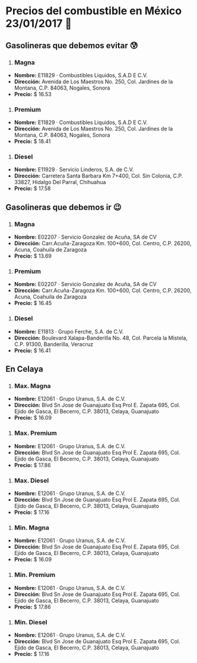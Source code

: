 # Precios del combustible en México 23/01/2017 :car:

## Gasolineras que debemos evitar :cold_sweat:
1. ### Magna
  * **Nombre:** E11829 · Combustibles Liquidos, S.A.D E C.V.
  * **Dirección:** Avenida de Los Maestros No. 250, Col. Jardines de la Montana, C.P. 84063, Nogales, Sonora
  * **Precio:** $ 16.53

1. ### Premium
  * **Nombre:** E11829 · Combustibles Liquidos, S.A.D E C.V.
  * **Dirección:** Avenida de Los Maestros No. 250, Col. Jardines de la Montana, C.P. 84063, Nogales, Sonora
  * **Precio:** $ 18.41

1. ### Diesel
  * **Nombre:** E11929 · Servicio Linderos, S.A. de C.V.
  * **Dirección:** Carretera Santa Barbara Km 7+400, Col. Sin Colonia, C.P. 33827, Hidalgo Del Parral, Chihuahua
  * **Precio:** $ 17.58


## Gasolineras que debemos ir :wink:
1. ### Magna
  * **Nombre:** E02207 · Servicio Gonzalez de Acuña, SA de CV
  * **Dirección:** Carr.Acuña-Zaragoza Km. 100+600, Col. Centro, C.P. 26200, Acuna, Coahuila de Zaragoza
  * **Precio:** $ 13.69

1. ### Premium
  * **Nombre:** E02207 · Servicio Gonzalez de Acuña, SA de CV
  * **Dirección:** Carr.Acuña-Zaragoza Km. 100+600, Col. Centro, C.P. 26200, Acuna, Coahuila de Zaragoza
  * **Precio:** $ 16.45

1. ### Diesel
  * **Nombre:** E11813 · Grupo Ferche, S.A. de C.V.
  * **Dirección:** Boulevard Xalapa-Banderilla No. 48, Col. Parcela la Mistela, C.P. 91300, Banderilla, Veracruz
  * **Precio:** $ 16.41


## En Celaya
1. ### Max. Magna
  * **Nombre:** E12061 · Grupo Uranus, S.A. de C.V.
  * **Dirección:** Blvd Sn Jose de Guanajuato Esq Prol E. Zapata 695, Col. Ejido de Gasca, El Becerro, C.P. 38013, Celaya, Guanajuato
  * **Precio:** $ 16.09

1. ### Max. Premium
  * **Nombre:** E12061 · Grupo Uranus, S.A. de C.V.
  * **Dirección:** Blvd Sn Jose de Guanajuato Esq Prol E. Zapata 695, Col. Ejido de Gasca, El Becerro, C.P. 38013, Celaya, Guanajuato
  * **Precio:** $ 17.86

1. ### Max. Diesel
  * **Nombre:** E12061 · Grupo Uranus, S.A. de C.V.
  * **Dirección:** Blvd Sn Jose de Guanajuato Esq Prol E. Zapata 695, Col. Ejido de Gasca, El Becerro, C.P. 38013, Celaya, Guanajuato
  * **Precio:** $ 17.16
1. ### Min. Magna
  * **Nombre:** E12061 · Grupo Uranus, S.A. de C.V.
  * **Dirección:** Blvd Sn Jose de Guanajuato Esq Prol E. Zapata 695, Col. Ejido de Gasca, El Becerro, C.P. 38013, Celaya, Guanajuato
  * **Precio:** $ 16.09

1. ### Min. Premium
  * **Nombre:** E12061 · Grupo Uranus, S.A. de C.V.
  * **Dirección:** Blvd Sn Jose de Guanajuato Esq Prol E. Zapata 695, Col. Ejido de Gasca, El Becerro, C.P. 38013, Celaya, Guanajuato
  * **Precio:** $ 17.86

1. ### Min. Diesel
  * **Nombre:** E12061 · Grupo Uranus, S.A. de C.V.
  * **Dirección:** Blvd Sn Jose de Guanajuato Esq Prol E. Zapata 695, Col. Ejido de Gasca, El Becerro, C.P. 38013, Celaya, Guanajuato
  * **Precio:** $ 17.16